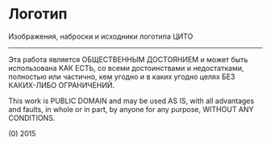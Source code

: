 # Логотип
Изображения, наброски и исходники логотипа ЦИТО

------------------------------------------------------------------

Эта работа является ОБЩЕСТВЕННЫМ ДОСТОЯНИЕМ и может быть использована КАК ЕСТЬ, со всеми достоинствами и недостатками, полностью или частично, кем угодно и в каких угодно целях БЕЗ КАКИХ-ЛИБО ОГРАНИЧЕНИЙ.

This work is PUBLIC DOMAIN and may be used AS IS, with all advantages and faults, in whole or in part,
by anyone for any purpose, WITHOUT ANY CONDITIONS.

(0) 2015